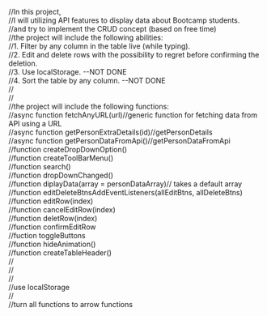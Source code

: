//In this project,  
//I will utilizing API features to display data about Bootcamp students.  
//and try to implement the CRUD concept (based on free time)  
//the project will include the following abilities:  
//1. Filter by any column in the table live (while typing).  
//2. Edit and delete rows with the possibility to regret before confirming the deletion.  
//3. Use localStorage. --NOT DONE  
//4. Sort the table by any column. --NOT DONE  
//  
//  
//the project will include the following functions:    
//async function fetchAnyURL(url)//generic function for fetching data from API using a URL  
//async function getPersonExtraDetails(id)//getPersonDetails  
//async function getPersonDataFromApi()//getPersonDataFromApi  
//function createDropDownOption()  
//function createToolBarMenu()  
//function search()  
//function dropDownChanged()  
//function diplayData(array = personDataArray)// takes a default array  
//function editDeleteBtnsAddEventListeners(allEditBtns, allDeleteBtns)  
//function editRow(index)  
//function cancelEditRow(index)  
//function deletRow(index)  
//function confirmEditRow  
//fuction toggleButtons  
//function hideAnimation()  
//function createTableHeader()  
//  
//  
//  
//use localStorage  
//  
//turn all functions to arrow functions  